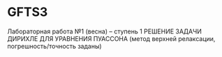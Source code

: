# GFTS3
Лабораторная работа №1 (весна) – ступень 1 РЕШЕНИЕ ЗАДАЧИ ДИРИХЛЕ ДЛЯ УРАВНЕНИЯ ПУАССОНА (метод верхней релаксации, погрешность/точность заданы) 
